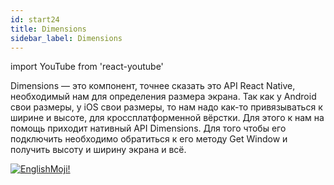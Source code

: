 ```yaml
---
id: start24
title: Dimensions
sidebar_label: Dimensions
---
```


import YouTube from 'react-youtube'

Dimensions — это компонент, точнее сказать это API React Native, необходимый нам для определения размера экрана. Так как у Android свои размеры, у iOS свои размеры, то нам надо как-то привязываться к ширине и высоте, для кроссплатформенной вёрстки. Для этого к нам на помощь приходит нативный API Dimensions. Для того чтобы его подключить необходимо обратиться к его методу Get Window и получить высоту и ширину экрана и всё.

<YouTube videoId='Hjomif085Ec' />

[![EnglishMoji!](/img/logo/englishmoji.png)](https://apps.apple.com/kz/app/englishmoji/id6450254885)
